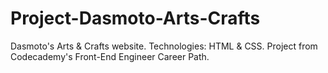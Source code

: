 # Project-Dasmoto-Arts-Crafts
Dasmoto's Arts &amp; Crafts website.  Technologies: HTML &amp; CSS. Project from Codecademy's Front-End Engineer Career Path.
